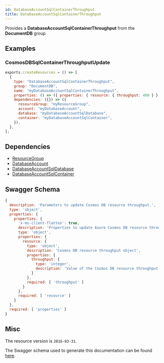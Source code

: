 ```yaml
---
id: DatabaseAccountSqlContainerThroughput
title: DatabaseAccountSqlContainerThroughput
---
```

Provides a **DatabaseAccountSqlContainerThroughput** from the **DocumentDB** group
## Examples
### CosmosDBSqlContainerThroughputUpdate
```js
exports.createResources = () => [
  {
    type: "DatabaseAccountSqlContainerThroughput",
    group: "DocumentDB",
    name: "myDatabaseAccountSqlContainerThroughput",
    properties: () => ({ properties: { resource: { throughput: 400 } } }),
    dependencies: ({}) => ({
      resourceGroup: "myResourceGroup",
      account: "myDatabaseAccount",
      database: "myDatabaseAccountSqlDatabase",
      container: "myDatabaseAccountSqlContainer",
    }),
  },
];

```
## Dependencies
- [ResourceGroup](../Resources/ResourceGroup.md)
- [DatabaseAccount](../DocumentDB/DatabaseAccount.md)
- [DatabaseAccountSqlDatabase](../DocumentDB/DatabaseAccountSqlDatabase.md)
- [DatabaseAccountSqlContainer](../DocumentDB/DatabaseAccountSqlContainer.md)
## Swagger Schema
```js
{
  description: 'Parameters to update Cosmos DB resource throughput.',
  type: 'object',
  properties: {
    properties: {
      'x-ms-client-flatten': true,
      description: 'Properties to update Azure Cosmos DB resource throughput.',
      type: 'object',
      properties: {
        resource: {
          type: 'object',
          description: 'Cosmos DB resource throughput object',
          properties: {
            throughput: {
              type: 'integer',
              description: 'Value of the Cosmos DB resource throughput'
            }
          },
          required: [ 'throughput' ]
        }
      },
      required: [ 'resource' ]
    }
  },
  required: [ 'properties' ]
}
```
## Misc
The resource version is `2016-03-31`.

The Swagger schema used to generate this documentation can be found [here](https://github.com/Azure/azure-rest-api-specs/tree/main/specification/cosmos-db/resource-manager/Microsoft.DocumentDB/stable/2016-03-31/cosmos-db.json).
